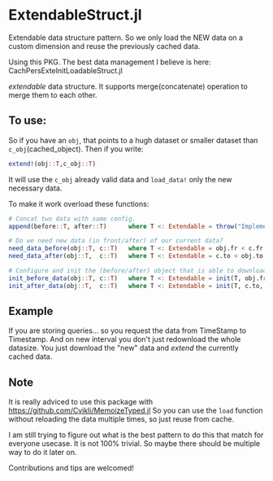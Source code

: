 # ExtendableStruct.jl
Extendable data structure pattern. 
So we only load the NEW data on a custom dimension and reuse the previously cached data. 

Using this PKG. The best data management I believe is here: CachPersExteInitLoadableStruct.jl

*extendable* data structure. It supports merge(concatenate) operation to merge them to each other. 


## To use:
So if you have an `obj`, that points to a hugh dataset or smaller dataset than `c_obj`(cached_object). Then if you write:
```julia
extend!(obj::T,c_obj::T)
```
It will use the `c_obj` already valid data and `load_data!` only the new necessary data.

To make it work overload these functions: 
```julia
# Concat two data with same config.
append(before::T, after::T)      where T <: Extendable = throw("Implement the merging process, how do you concat two $T")

# Do we need new data (in front/after) of our current data?
need_data_before(obj::T, c::T)   where T <: Extendable = obj.fr < c.fr
need_data_after(obj::T,  c::T)   where T <: Extendable = c.to < obj.to

# Configure and init the (before/after) object that is able to download the right data with load_data
init_before_data(obj::T, c::T)   where T <: Extendable = init(T, obj.fr, c.fr, obj.config)
init_after_data(obj::T,  c::T)   where T <: Extendable = init(T, c.to, obj.to, obj.config)
```

## Example
If you are storing queries... so you request the data from TimeStamp to Timestamp. And on new interval you don't just redownload the whole datasize. You just download the "new" data and *extend* the currently cached data. 


## Note
It is really adviced to use this package with https://github.com/Cvikli/MemoizeTyped.jl 
So you can use the `load` function without reloading the data multiple times, so just reuse from cache. 

I am still trying to figure out what is the best pattern to do this that match for everyone usecase. It is not 100% trivial. So maybe there should be multiple way to do it later on. 

Contributions and tips are welcomed! 





